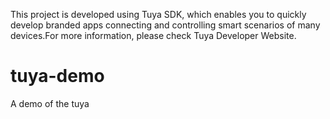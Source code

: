 This project is developed using Tuya SDK, which enables you to quickly develop branded apps connecting and controlling smart scenarios of many devices.For more information, please check Tuya Developer Website.

# tuya-demo
A demo of the tuya
